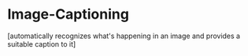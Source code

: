 # Image-Captioning
[automatically recognizes what's happening in an image and provides a suitable caption to it]

